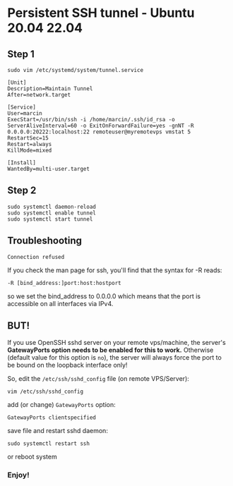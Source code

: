 # Persistent SSH tunnel - Ubuntu 20.04 22.04

## Step 1

```
sudo vim /etc/systemd/system/tunnel.service
```

```
[Unit]
Description=Maintain Tunnel
After=network.target

[Service]
User=marcin
ExecStart=/usr/bin/ssh -i /home/marcin/.ssh/id_rsa -o ServerAliveInterval=60 -o ExitOnForwardFailure=yes -gnNT -R 0.0.0.0:20222:localhost:22 remoteuser@myremotevps vmstat 5
RestartSec=15
Restart=always
KillMode=mixed

[Install]
WantedBy=multi-user.target
```

## Step 2

```
sudo systemctl daemon-reload
sudo systemctl enable tunnel
sudo systemctl start tunnel
```

## Troubleshooting

`Connection refused`

If you check the man page for ssh, you'll find that the syntax for -R reads:
```
-R [bind_address:]port:host:hostport
```

so we set the bind_address to 0.0.0.0 which means that the port is accessible on all interfaces via IPv4.

## BUT!


If you use OpenSSH sshd server on your remote vps/machine, the server's **GatewayPorts option needs to be enabled for this to work.**
Otherwise (default value for this option is `no`), the server will always force the port to be bound on the loopback interface only!


So, edit the `/etc/ssh/sshd_config` file (on remote VPS/Server):
```
vim /etc/ssh/sshd_config
```
add (or change) `GatewayPorts` option:
```
GatewayPorts clientspecified
```
save file and restart sshd daemon:
```
sudo systemctl restart ssh
```
or reboot system

### Enjoy!
